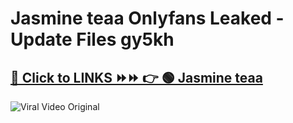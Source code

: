 
 # Jasmine teaa Onlyfans Leaked - Update Files gy5kh

## <h2><a href="https://clipsfans.com/Jasmine_teaa&ref=git">🔗 Click to LINKS ⏩⏩ 👉 🟢 Jasmine teaa </a></h2>

<a href="https://clipsfans.com/Jasmine_teaa&ref=git" rel="nofollow" data-target="animated-image.originalLink"><img src="https://i.ibb.co.com/xMMVF88/686577567.gif" alt="Viral Video Original" style="max-width: 100%; display: inline-block;" data-target="animated-image.originalImage"></a>

